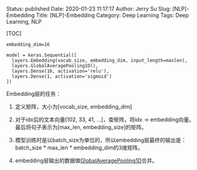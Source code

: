 Status: published
Date: 2020-01-23 11:17:17
Author: Jerry Su
Slug: [NLP]-Embedding
Title: [NLP]-Embedding
Category: Deep Learning
Tags: Deep Learning, NLP

[TOC]

```
embedding_dim=16

model = keras.Sequential([
  layers.Embedding(vocab_size, embedding_dim, input_length=maxlen),
  layers.GlobalAveragePooling1D(),
  layers.Dense(16, activation='relu'),
  layers.Dense(1, activation='sigmoid')
])
```

Embedding层的任务：

1. 定义矩阵，大小为[vocab_size, embedding_dim]

2. 对于idx后的文本向量[102, 33, 41, ...]，查矩阵，将idx -> embedding向量。最后将句子表示为[max_len, embedding_size]的矩阵。

3. 模型训练时是以batch_size为单位的，所以embedding层最终的输出是：batch_size * max_len * embedding_dim的3维矩阵。

4. embedding层输出的数据做[GlobalAveragePooling1D](https://www.jerrulsu.com/[NLP]-GlobalAveragePooling1D.html)合并。

